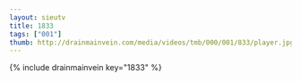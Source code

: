 ```yaml
--- 
layout: sieutv
title: 1833
tags: ["001"]
thumb: http://drainmainvein.com/media/videos/tmb/000/001/833/player.jpg
---
```

{% include drainmainvein key="1833" %} 
